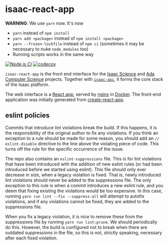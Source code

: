 # isaac-react-app

**WARNING**: We use `yarn` now. It's now

- `yarn` instead of `npm install`
- `yarn add <package>` instead of `npm install <package>`
- `yarn --frozen-lockfile` instead of `npm ci` (sometimes it may be necessary to nuke `node_modules` too)
- Running scripts works in the same way

[![Node.js CI](https://github.com/isaacphysics/isaac-react-app/actions/workflows/node.js.yml/badge.svg)](https://github.com/isaacphysics/isaac-react-app/actions/workflows/node.js.yml)
[![codecov](https://codecov.io/gh/isaacphysics/isaac-react-app/branch/master/graph/badge.svg)](https://codecov.io/gh/isaacphysics/isaac-react-app)

`isaac-react-app` is the front end interface for the [Isaac Science](https://isaacscience.org/about) and [Ada Computer Science](https://adacomputerscience.org/about) projects. Together with [`isaac-api`](https://github.com/isaacphysics/isaac-api), it forms the core stack of the Isaac platform.

The web interface is a [React app](https://github.com/facebook/create-react-app), served by [nginx](https://nginx.org/en/) in [Docker](https://www.docker.com/).
The front-end application was initially generated from [create-react-app](https://github.com/facebook/create-react-app).

## eslint policies
Commits that introduce lint violations break the build. If this happens, it is the responsibility of the original author
to fix any violations. If you think an exception to a rule should be made for some reason, you should add 
an `// eslint-disable` directive to the line above the violating piece of code. This turns off the rule for the
specific occurrence of the issue.

The repo also contains an `eslint-suppressions` file. This is for lint violations that have been introduced with the
addition of new eslint rules (or had been introduced before we started using eslint). This file should only ever
decrease in size, when a legacy violation is fixed. That is, newly introduced lint violations should never be added to the 
suppressions file. The only exception to this rule is when a commit introduces a new eslint rule, and you deem that
fixing existing the violations would be too expensive. In this case, running `yarn run lint --fix --suppress-all` will
attempt to autofix violations, and if any violations cannot be fixed, they are added to the suppressions file.

When you fix a legacy violation, it is nice to remove these from the suppressions file by running `yarn run lint:prune`.
We should periodically do this. However, the build is configured not to break when there are outdated suppressions in
the file, so this is not, strictly speaking, necessary after each fixed violation.